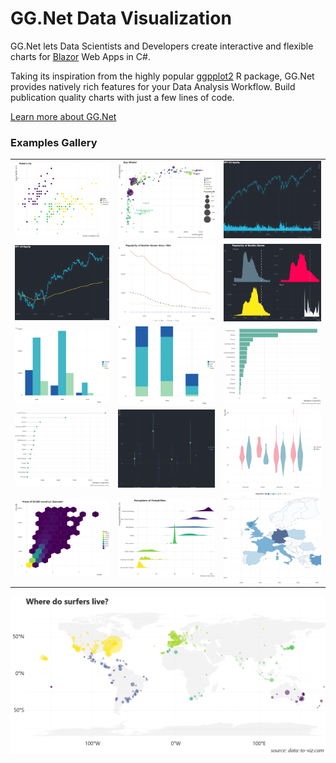 # GG.Net Data Visualization

GG.Net lets Data Scientists and Developers create interactive and flexible charts for [Blazor](https://dotnet.microsoft.com/apps/aspnet/web-apps/blazor) Web Apps in C#.

Taking its inspiration from the highly popular [ggpplot2](https://ggplot2.tidyverse.org) R package, GG.Net provides natively rich features for your Data Analysis Workflow. Build publication quality charts with just a few lines of code.

[Learn more about GG.Net](https://pablofrommars.github.io/)

### Examples Gallery

| | | |
|-|-|-|
![](Site/wwwroot/img/scatterplot.png) | ![](Site/wwwroot/img/bubbleplot.png) | ![](Site/wwwroot/img/barchart.png)
![](Site/wwwroot/img/candlestick.png) | ![](Site/wwwroot/img/linechart.png) | ![](Site/wwwroot/img/areachart.png)
![](Site/wwwroot/img/barplot.png) | ![](Site/wwwroot/img/stacked.png) | ![](Site/wwwroot/img/hbarplot.png)
![](Site/wwwroot/img/lolipop.png) | ![](Site/wwwroot/img/errorbar.png) | ![](Site/wwwroot/img/violin.png)
![](Site/wwwroot/img/hex.png) | ![](Site/wwwroot/img/ridgeline.png) | ![](Site/wwwroot/img/choropleth.png)
 
![](Site/wwwroot/img/bubblemap.png)
